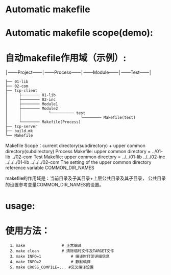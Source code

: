 
# Automatic makefile


# Automatic makefile scope(demo):
# 自动makefile作用域（示例）:

 │───Project───│───Process───│───Module───│───Test───│

	├── 01-lib
	├── 02-com
	├── tcp-client
	│     ├──────── 01-lib
	│     ├──────── 02-inc
	│     ├──────── Module1
	│     ├──────── Module2
	│     │            └────────── test
	│     │                          └──────── Makefile(test)
	│     └──────── Makefile(Process)
	├── tcp-server
	├── build.mk
	└── Makefile

 Makefile Scope：current directory(subdirectory) + upper common directory(subdirectory)
 Process Makefile:
  		upper common directory = ../01-lib ../02-com
 Test Makefile:
 		upper common directory = ../../01-lib ../../02-inc ../../../01-lib ../../../02-com
 The setting of the upper common directory reference variable COMMON_DIR_NAMES
 
 makefile的作用域是：当前目录及子其目录+上层公共目录及其子目录，
 公共目录的设置参考变量COMMON_DIR_NAMES的设置。

# usage:
# 使用方法： 
      1、make 				# 正常编译
      2、make clean 			# 清除临时文件及TARGET文件
      3、make INFO=1 			# 编译时打印详细信息
      4、make INFO=2 			# 静默编译
      5、make CROSS_COMPILE=... #交叉编译设置

